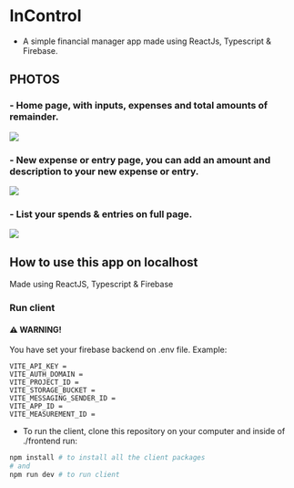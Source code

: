 # InControl

- A simple financial manager app made using ReactJs, Typescript & Firebase.

## PHOTOS

### - Home page, with inputs, expenses and total amounts of remainder.

<img src="https://user-images.githubusercontent.com/92704272/208149798-6a7d649b-f19e-40e5-9285-1e4ac7ee15a8.png" />

### - New expense or entry page, you can add an amount and description to your new expense or entry.

<img src="https://user-images.githubusercontent.com/92704272/208149852-6bb8eb71-7420-4695-ada8-a0056bc166b8.png" />

### - List your spends & entries on full page.

<img src="https://user-images.githubusercontent.com/92704272/208149901-da9225ff-9629-4f4c-9067-ce3c3b9a6e69.png" />

## How to use this app on localhost

Made using ReactJS, Typescript & Firebase

### Run client

#### ⚠️ WARNING!

You have set your firebase backend on .env file.
Example:

```env
VITE_API_KEY =
VITE_AUTH_DOMAIN =
VITE_PROJECT_ID =
VITE_STORAGE_BUCKET =
VITE_MESSAGING_SENDER_ID =
VITE_APP_ID =
VITE_MEASUREMENT_ID =
```

- To run the client, clone this repository on your computer and inside of ./frontend run:

```bash
npm install # to install all the client packages
# and
npm run dev # to run client
```
